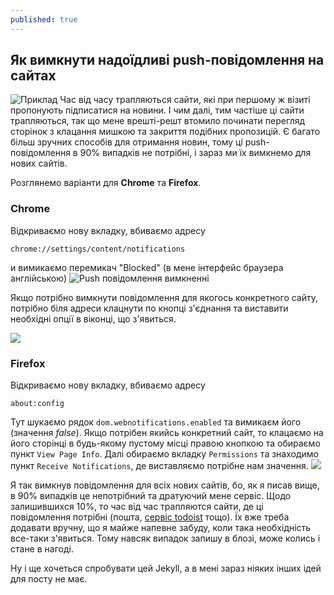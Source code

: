 ```yaml
---
published: true
---
```

## Як вимкнути надоїдливі push-повідомлення на сайтах

![Приклад](https://qph.ec.quoracdn.net/main-qimg-2ad24db64174ced4fdc5114dfe68fb51)
Час від часу трапляються сайти, які при першому ж візиті пропонують підписатися на новини. І чим далі, тим частіше ці сайти трапляються, так що мене врешті-решт втомило починати перегляд сторінок з клацання мишкою та закриття подібних пропозицій. Є багато більш зручних способів для отримання новин, тому ці push-повідомлення в 90% випадків не потрібні, і зараз ми їх вимкнемо для нових сайтів.

Розглянемо варіанти для **Chrome** та **Firefox**.

### Chrome
Відкриваємо нову вкладку, вбиваємо адресу
```
chrome://settings/content/notifications
```
и вимикаємо перемикач "Blocked" (в мене інтерфейс браузера англійською)
![Push повідомлення вимкненні](https://i.imgur.com/narHpdf.png)


Якщо потрібно вимкнути повідомлення для якогось конкретного сайту, потрібно біля адреси клацнути по кнопці з'єднання та виставити необхідні опції в віконці, що з'явиться.

![](https://i.imgur.com/7ob1QZN.png)

### Firefox
Відкриваємо нову вкладку, вбиваємо адресу
```
about:config
```
Тут шукаємо рядок `dom.webnotifications.enabled` та вимикаєм його (значення *false*).
Якщо потрібен якийсь конкретний сайт, то клацаємо на його сторінці в будь-якому пустому місці правою кнопкою та обираємо пункт `View Page Info`. Далі обираємо вкладку `Permissions` та знаходимо пункт `Receive Notifications`, де виставляємо потрібне нам значення.
![](https://i.stack.imgur.com/RKxHK.png)

Я так вимкнув повідомлення для всіх нових сайтів, бо, як я писав вище, в 90% випадків це непотрібний та дратуючий мене сервіс. Щодо залишившихся 10%, то час від час трапляются сайти, де ці повідомлення потрібні (пошта, [сервіс todoist](https://todoist.com/) тощо). Їх вже треба додавати вручну, що я майже напевне забуду, коли така необхідність все-таки з'явиться. Тому навсяк випадок запишу в блозі, може колись і стане в нагоді.

Ну і ще хочеться спробувати цей Jekyll, а в мені зараз ніяких інших ідей для посту не має.
